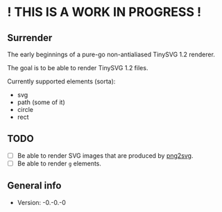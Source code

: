 # ! THIS IS A WORK IN PROGRESS !

## Surrender

The early beginnings of a pure-go non-antialiased TinySVG 1.2 renderer.

The goal is to be able to render TinySVG 1.2 files.

Currently supported elements (sorta):

* svg
* path (some of it)
* circle
* rect

## TODO

- [ ] Be able to render SVG images that are produced by [png2svg](https://github.com/xyproto/png2svg).
- [ ] Be able to render `g` elements.

## General info

* Version: -0.-0.-0
